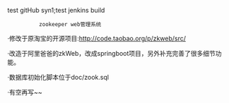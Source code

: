test gitHub syn1;test jenkins build

              zookeeper web管理系统
              
·修改于原淘宝的开源项目:http://code.taobao.org/p/zkweb/src/

·改造于阿里爸爸的zkWeb，改成springboot项目，另外补充完善了很多细节功能。

·数据库初始化脚本位于doc/zook.sql

·有空再写~~